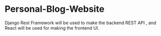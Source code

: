 # Personal-Blog-Website
Django Rest Framework will be used to make the backend REST API , and React will be used for making the frontend UI.
